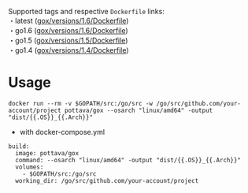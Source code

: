 Supported tags and respective `Dockerfile` links:  
・latest ([gox/versions/1.6/Dockerfile](https://github.com/pottava/docker-golang-tools/blob/master/gox/versions/1.6/Dockerfile))  
・go1.6 ([gox/versions/1.6/Dockerfile](https://github.com/pottava/docker-golang-tools/blob/master/gox/versions/1.6/Dockerfile))  
・go1.5 ([gox/versions/1.5/Dockerfile](https://github.com/pottava/docker-golang-tools/blob/master/gox/versions/1.5/Dockerfile))  
・go1.4 ([gox/versions/1.4/Dockerfile](https://github.com/pottava/docker-golang-tools/blob/master/gox/versions/1.4/Dockerfile))  

# Usage
`docker run --rm -v $GOPATH/src:/go/src -w /go/src/github.com/your-account/project pottava/gox --osarch "linux/amd64" -output "dist/{{.OS}}_{{.Arch}}"`

* with docker-compose.yml

```
build:
  image: pottava/gox
  command: --osarch "linux/amd64" -output "dist/{{.OS}}_{{.Arch}}"
  volumes:
    - $GOPATH/src:/go/src
  working_dir: /go/src/github.com/your-account/project
```
